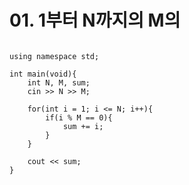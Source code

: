 # 01. 1부터 N까지의 M의 

```#include <iostream>

using namespace std;

int main(void){
	int N, M, sum;
	cin >> N >> M;
	
	for(int i = 1; i <= N; i++){
		if(i % M == 0){
			sum += i;
		}
	}
	
	cout << sum;
}
